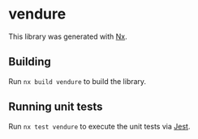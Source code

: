 # vendure

This library was generated with [Nx](https://nx.dev).

## Building

Run `nx build vendure` to build the library.

## Running unit tests

Run `nx test vendure` to execute the unit tests via [Jest](https://jestjs.io).
